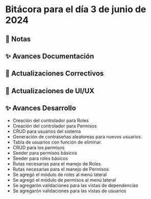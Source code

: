 # Bitácora para el día 3 de junio de 2024



## 📝 Notas


## ✨ Avances Documentación


## 🐛 Actualizaciones Correctivos


## 💄 Actualizaciones de UI/UX


## ✨ Avances Desarrollo
- Creación del controlador para Roles
- Creación del controlador para Permisos
- CRUD para usuarios del sistema
- Generación de contraseñas aleatoreas para nuevos usuarios.
- Tabla de usuarios con función de eliminar.
- CRUD para los permisos
- Seeder para permisos básicos
- Seeder para roles básicos
- Rutas necesarias para el manejo de Roles
- Rutas necesarias para el manejo de Permisos
- Se agregó el módulo de roles al menú lateral
- Se agregó el módulo de permisos al menú lateral
- Se agregarón validaciones para las vistas de dependencias
- Se agregarón validaciones para las vistas de usuarios
